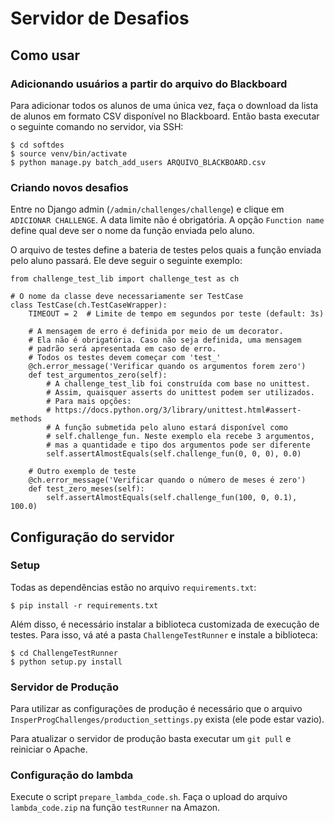 # Servidor de Desafios

## Como usar

### Adicionando usuários a partir do arquivo do Blackboard

Para adicionar todos os alunos de uma única vez, faça o download da lista de 
alunos em formato CSV disponível no Blackboard. Então basta executar o seguinte
comando no servidor, via SSH:

    $ cd softdes
    $ source venv/bin/activate
    $ python manage.py batch_add_users ARQUIVO_BLACKBOARD.csv

### Criando novos desafios

Entre no Django admin (`/admin/challenges/challenge`) e clique 
em `ADICIONAR CHALLENGE`. A data limite não é obrigatória. A opção 
`Function name` define qual deve ser o nome da função enviada pelo aluno.

O arquivo de testes define a bateria de testes pelos quais a função enviada pelo
aluno passará. Ele deve seguir o seguinte exemplo:

    from challenge_test_lib import challenge_test as ch

    # O nome da classe deve necessariamente ser TestCase
    class TestCase(ch.TestCaseWrapper):
        TIMEOUT = 2  # Limite de tempo em segundos por teste (default: 3s)
    
        # A mensagem de erro é definida por meio de um decorator.
        # Ela não é obrigatória. Caso não seja definida, uma mensagem
        # padrão será apresentada em caso de erro.
        # Todos os testes devem começar com 'test_'
        @ch.error_message('Verificar quando os argumentos forem zero')
        def test_argumentos_zero(self):
            # A challenge_test_lib foi construída com base no unittest.
            # Assim, quaisquer asserts do unittest podem ser utilizados.
            # Para mais opções: 
            # https://docs.python.org/3/library/unittest.html#assert-methods
            # A função submetida pelo aluno estará disponível como 
            # self.challenge_fun. Neste exemplo ela recebe 3 argumentos, 
            # mas a quantidade e tipo dos argumentos pode ser diferente
            self.assertAlmostEquals(self.challenge_fun(0, 0, 0), 0.0)

        # Outro exemplo de teste
        @ch.error_message('Verificar quando o número de meses é zero')
        def test_zero_meses(self):
            self.assertAlmostEquals(self.challenge_fun(100, 0, 0.1), 100.0)


## Configuração do servidor

### Setup

Todas as dependências estão no arquivo `requirements.txt`:

    $ pip install -r requirements.txt

Além disso, é necessário instalar a biblioteca customizada de execução de testes. 
Para isso, vá até a pasta `ChallengeTestRunner` e instale a biblioteca:

    $ cd ChallengeTestRunner
    $ python setup.py install
   
### Servidor de Produção

Para utilizar as configurações de produção é necessário que o arquivo 
`InsperProgChallenges/production_settings.py` exista (ele pode estar vazio).

Para atualizar o servidor de produção basta executar um `git pull` e reiniciar o 
Apache.

### Configuração do lambda

Execute o script `prepare_lambda_code.sh`. Faça o upload do arquivo 
`lambda_code.zip` na função `testRunner` na Amazon.